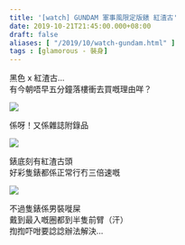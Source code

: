 ```yaml
---
title: '[watch] GUNDAM 軍事風限定版錶 紅渣古'
date: 2019-10-21T21:45:00.000+08:00
draft: false
aliases: [ "/2019/10/watch-gundam.html" ]
tags : [glamorous - 裝身]
---
```


黑色 x 紅渣古…  
有今朝唔早五分鐘落樓衝去買嘅理由咩？  

![](/images/gundamwatch.jpg)

係呀！又係雜誌附錄品  

![](/images/gundamwatch1.jpg)

錶底刻有紅渣古頭  
好彩隻錶都係正常行冇三倍速嘅  

![](/images/gundamwatch2.jpg)

不過隻錶係男裝嘥屎  
戴到最入嘅圈都到半隻前臂（汗）  
揈揈吓咁要諗諗辦法解決…
